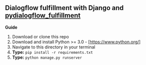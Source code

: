 ## Dialogflow fulfillment with Django and <a href="https://pypi.org/project/pydialogflow-fulfillment/">pydialogflow_fulfillment</a>

<b>Guide</b>
1. Download or clone this repo
2. Download and install Python >= 3.0 - [https://www.python.org/]
3. Navigate to this directory in your terminal
4. **Type:** ```pip install -r requirements.txt```
5. **Type:** ```python manage.py runserver```